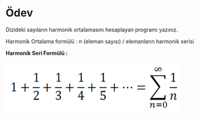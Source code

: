 ﻿# Ödev
Dizideki sayıların harmonik ortalamasını hesaplayan programı yazınız.

Harmonik Ortalama formülü : n (eleman sayısı) / elemanların harmonik serisi

**Harmonik Seri Formülü :**

![Harmonic_Number](https://raw.githubusercontent.com/Kodluyoruz/taskforce/main/java101/pratik-harmonic/figures/harmonic_series.gif)